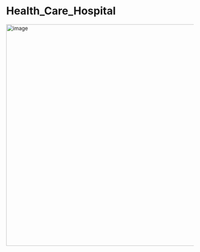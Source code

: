 # Health_Care_Hospital
<img width="595" alt="image" src="https://github.com/user-attachments/assets/6bd169bb-c3e6-4fea-b0bc-8ed61b434ee1">
